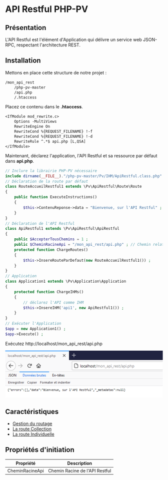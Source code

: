 # API Restful PHP-PV

## Présentation

L'API Restful est l'élément d'Application qui délivre un service web JSON-RPC, respectant l'architecture REST.

## Installation

Mettons en place cette structure de notre projet :

```
/mon_api_rest
	/php-pv-master
	/api.php
	/.htaccess
```

Placez ce contenu dans le **.htaccess**.

```
<IfModule mod_rewrite.c>
    Options -MultiViews
    RewriteEngine On
	RewriteCond %{REQUEST_FILENAME} !-f
	RewriteCond %{REQUEST_FILENAME} !-d
	RewriteRule ^.*$ api.php [L,QSA]
</IfModule>
```

Maintenant, déclarez l'application, l'API Restful et sa ressource par défaut dans **api.php**.

```php
// Inclure la librairie PHP-PV nécessaire
include dirname(__FILE__)."/php-pv-master/Pv/IHM/ApiRestful.class.php" ;
// Déclaration de la route par défaut
class RouteAccueilRestful1 extends \Pv\ApiRestful\Route\Route
{
	public function ExecuteInstructions()
	{
		$this->ContenuReponse->data = "Bienvenue, sur l'API Restful" ;
	}
}
// Déclaration de l'API Restful
class ApiRestful1 extends \Pv\ApiRestful\ApiRestful
{
	public $AccepterTousChemins = 1 ;
	public $CheminRacineApi = "/mon_api_rest/api.php" ; // Chemin relatif du serveur web
	protected function ChargeRoutes()
	{
		$this->InsereRouteParDefaut(new RouteAccueilRestful1()) ;
	}
}
// Application
class Application1 extends \Pv\Application\Application
{
	protected function ChargeIHMs()
	{
		// déclarez l'API comme IHM
		$this->InsereIHM('api1', new ApiRestful1()) ;
	}
}
// Exécuter l'Application
$app = new Application1() ;
$app->Execute() ;
```

Exécutez http://localhost/mon_api_rest/api.php

![Apercu de api.php](images/api_rest_install.png)

## Caractéristiques

- [Gestion du routage](apirestful/routage.md)
- [La route Collection](apirestful/collection.md)
- [La route Individuelle](apirestful/individuel.md)

## Propriétés d'initiation

Propriété | Description
------------ | -------------
CheminRacineApi | Chemin Racine de l'API Restful


